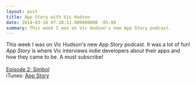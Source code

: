 ```yaml
---
layout: post
title: App Story with Vic Hudson
date: 2014-03-16 07:28:11.000000000 -05:00
summary: This week I was on Vic Hudson's new App Story podcast.
---
```

This week I was on Vic Hudson's new <em>App Story</em> podcast. It was a lot of fun!<br>
<em>App Story</em> is where Vic interviews indie developers about their apps and how they came to be. A must subscribe!
<br><br>
<a href="http://www.appstorypodcast.com/apps/simbol">Episode 2: Simbol</a><br>
iTunes: <a href="https://itunes.apple.com/us/podcast/app-story/id824837654?mt=2&at=11ltML&ct=ASPFeed">App Story</a>
